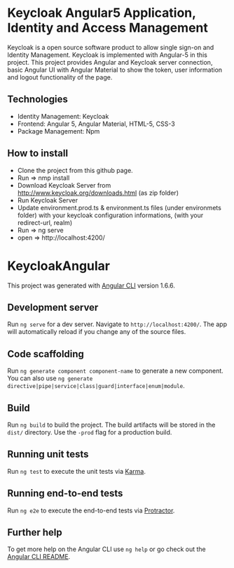 # Keycloak Angular5 Application, Identity and Access Management
Keycloak is a open source software product to allow single sign-on and Identity Management. Keycloak is implemented with Angular-5 in this project. This project provides Angular and Keycloak server connection, basic Angular UI with Angular Material to show the token, user information and logout functionality of the page. 

## Technologies
* Identity Management: Keycloak
* Frontend: Angular 5, Angular Material, HTML-5, CSS-3
* Package Management: Npm

## How to install
* Clone the project from this github page.
* Run => nmp install
* Download Keycloak Server from http://www.keycloak.org/downloads.html (as zip folder)
* Run Keycloak Server
* Update environment.prod.ts & environment.ts files (under environmets folder) with your keycloak configuration informations, (with your redirect-url, realm)
* Run => ng serve
* open => http://localhost:4200/

# KeycloakAngular

This project was generated with [Angular CLI](https://github.com/angular/angular-cli) version 1.6.6.

## Development server

Run `ng serve` for a dev server. Navigate to `http://localhost:4200/`. The app will automatically reload if you change any of the source files.

## Code scaffolding

Run `ng generate component component-name` to generate a new component. You can also use `ng generate directive|pipe|service|class|guard|interface|enum|module`.

## Build

Run `ng build` to build the project. The build artifacts will be stored in the `dist/` directory. Use the `-prod` flag for a production build.

## Running unit tests

Run `ng test` to execute the unit tests via [Karma](https://karma-runner.github.io).

## Running end-to-end tests

Run `ng e2e` to execute the end-to-end tests via [Protractor](http://www.protractortest.org/).

## Further help

To get more help on the Angular CLI use `ng help` or go check out the [Angular CLI README](https://github.com/angular/angular-cli/blob/master/README.md).
